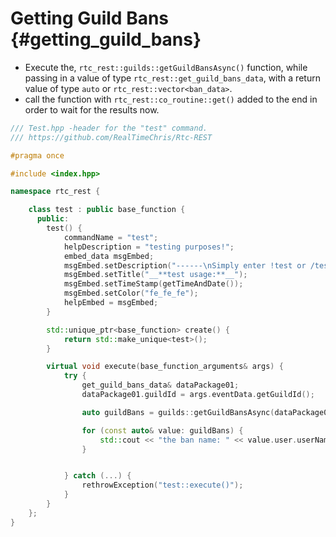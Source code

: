 Getting Guild Bans {#getting_guild_bans}
============
- Execute the, `rtc_rest::guilds::getGuildBansAsync()` function, while passing in a value of type `rtc_rest::get_guild_bans_data`, with a return value of type `auto` or `rtc_rest::vector<ban_data>`.
- call the function with `rtc_rest::co_routine::get()` added to the end in order to wait for the results now.

```cpp
/// Test.hpp -header for the "test" command.
/// https://github.com/RealTimeChris/Rtc-REST

#pragma once

#include <index.hpp>

namespace rtc_rest {

	class test : public base_function {
	  public:
		test() {
			commandName = "test";
			helpDescription = "testing purposes!";
			embed_data msgEmbed;
			msgEmbed.setDescription("------\nSimply enter !test or /test!\n------");
			msgEmbed.setTitle("__**test usage:**__");
			msgEmbed.setTimeStamp(getTimeAndDate());
			msgEmbed.setColor("fe_fe_fe");
			helpEmbed = msgEmbed;
		}

		std::unique_ptr<base_function> create() {
			return std::make_unique<test>();
		}

		virtual void execute(base_function_arguments& args) {
			try {
				get_guild_bans_data& dataPackage01;
				dataPackage01.guildId = args.eventData.getGuildId();

				auto guildBans = guilds::getGuildBansAsync(dataPackage01).get();

				for (const auto& value: guildBans) {
					std::cout << "the ban name: " << value.user.userName << std::endl;
				}


			} catch (...) {
				rethrowException("test::execute()");
			}
		}
	};
}
```
